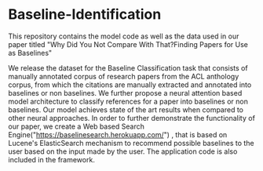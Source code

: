 # Baseline-Identification

This repository contains the model code as well as the data used in our paper titled "Why Did You Not Compare With That?Finding Papers for Use as Baselines"

We release the dataset for the Baseline Classification task that consists of manually annotated corpus of research papers from the ACL anthology corpus, from which the citations are manually extracted and annotated into baselines or non baselines. We further propose a neural attention based model architecture to classify references for a paper into baselines or non baselines. Our model achieves state of the art results when compared to other neural approaches.
In order to further demonstrate the functionality of our paper, we create a Web based Search Engine("https://baselinesearch.herokuapp.com/") , that is based on Lucene's ElasticSearch mechanism to recommend possible baselines to the user based on the input made by the user. The application code is also included in the framework.
